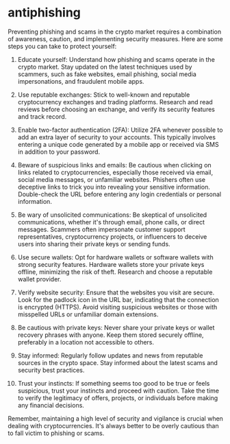 # antiphishing

Preventing phishing and scams in the crypto market requires a combination of awareness, caution, and implementing security measures. Here are some steps you can take to protect yourself:

1. Educate yourself: Understand how phishing and scams operate in the crypto market. Stay updated on the latest techniques used by scammers, such as fake websites, email phishing, social media impersonations, and fraudulent mobile apps.

2. Use reputable exchanges: Stick to well-known and reputable cryptocurrency exchanges and trading platforms. Research and read reviews before choosing an exchange, and verify its security features and track record.

3. Enable two-factor authentication (2FA): Utilize 2FA whenever possible to add an extra layer of security to your accounts. This typically involves entering a unique code generated by a mobile app or received via SMS in addition to your password.

4. Beware of suspicious links and emails: Be cautious when clicking on links related to cryptocurrencies, especially those received via email, social media messages, or unfamiliar websites. Phishers often use deceptive links to trick you into revealing your sensitive information. Double-check the URL before entering any login credentials or personal information.

5. Be wary of unsolicited communications: Be skeptical of unsolicited communications, whether it's through email, phone calls, or direct messages. Scammers often impersonate customer support representatives, cryptocurrency projects, or influencers to deceive users into sharing their private keys or sending funds.

6. Use secure wallets: Opt for hardware wallets or software wallets with strong security features. Hardware wallets store your private keys offline, minimizing the risk of theft. Research and choose a reputable wallet provider.

7. Verify website security: Ensure that the websites you visit are secure. Look for the padlock icon in the URL bar, indicating that the connection is encrypted (HTTPS). Avoid visiting suspicious websites or those with misspelled URLs or unfamiliar domain extensions.

8. Be cautious with private keys: Never share your private keys or wallet recovery phrases with anyone. Keep them stored securely offline, preferably in a location not accessible to others.

9. Stay informed: Regularly follow updates and news from reputable sources in the crypto space. Stay informed about the latest scams and security best practices.

10. Trust your instincts: If something seems too good to be true or feels suspicious, trust your instincts and proceed with caution. Take the time to verify the legitimacy of offers, projects, or individuals before making any financial decisions.

Remember, maintaining a high level of security and vigilance is crucial when dealing with cryptocurrencies. It's always better to be overly cautious than to fall victim to phishing or scams.
